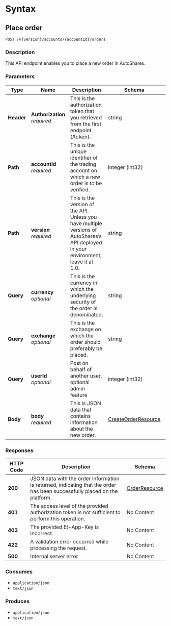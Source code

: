 # Syntax

## Place order

```
POST /v{version}/accounts/{accountId}/orders
```

### Description

This API endpoint enables you to place a new order in AutoShares.

### Parameters

| Type       | Name                                                       | Description                                                                                                                          | Schema                                                           | Default |
| ---------- | ---------------------------------------------------------- | ------------------------------------------------------------------------------------------------------------------------------------ | ---------------------------------------------------------------- | ------- |
| **Header** | <p><strong>Authorization</strong><br><em>required</em></p> | This is the authorization token that you retrieved from the first endpoint (/token).                                                 | string                                                           |         |
| **Path**   | <p><strong>accountId</strong><br><em>required</em></p>     | This is the unique identifier of the trading account on which a new order is to be verified.                                         | integer (int32)                                                  |         |
| **Path**   | <p><strong>version</strong><br><em>required</em></p>       | This is the version of the API. Unless you have multiple versions of AutoShares’s API deployed in your environment, leave it at 1.0. | string                                                           | `"1"`   |
| **Query**  | <p><strong>currency</strong><br><em>optional</em></p>      | This is the currency in which the underlying security of the order is denominated.                                                   | string                                                           |         |
| **Query**  | <p><strong>exchange</strong><br><em>optional</em></p>      | This is the exchange on which the order should preferably be placed.                                                                 | string                                                           |         |
| **Query**  | <p><strong>userId</strong><br><em>optional</em></p>        | Post on behalf of another user, optional admin feature                                                                               | integer (int32)                                                  | `0`     |
| **Body**   | <p><strong>body</strong><br><em>required</em></p>          | This is JSON data that contains information about the new order.                                                                     | [CreateOrderResource](orders\_placeorder.md#createorderresource) |         |

### Responses

| HTTP Code | Description                                                                                                               | Schema                                               |
| --------- | ------------------------------------------------------------------------------------------------------------------------- | ---------------------------------------------------- |
| **200**   | JSON data with the order information is returned, indicating that the order has been successfully placed on the platform. | [OrderResource](orders\_placeorder.md#orderresource) |
| **401**   | The access level of the provided authorization token is not sufficient to perform this operation.                         | No Content                                           |
| **403**   | The provided Et-App-Key is incorrect.                                                                                     | No Content                                           |
| **422**   | A validation error occurred while processing the request.                                                                 | No Content                                           |
| **500**   | Internal server error                                                                                                     | No Content                                           |

### Consumes

* `application/json`
* `text/json`

### Produces

* `application/json`
* `text/json`
